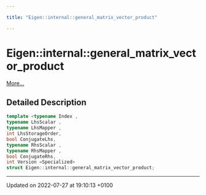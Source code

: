 ```yaml
---

title: "Eigen::internal::general_matrix_vector_product"

---
```


# Eigen::internal::general_matrix_vector_product



 [More...](#detailed-description)

## Detailed Description

```cpp
template <typename Index ,
typename LhsScalar ,
typename LhsMapper ,
int LhsStorageOrder,
bool ConjugateLhs,
typename RhsScalar ,
typename RhsMapper ,
bool ConjugateRhs,
int Version =Specialized>
struct Eigen::internal::general_matrix_vector_product;
```

-------------------------------

Updated on 2022-07-27 at 19:10:13 +0100
